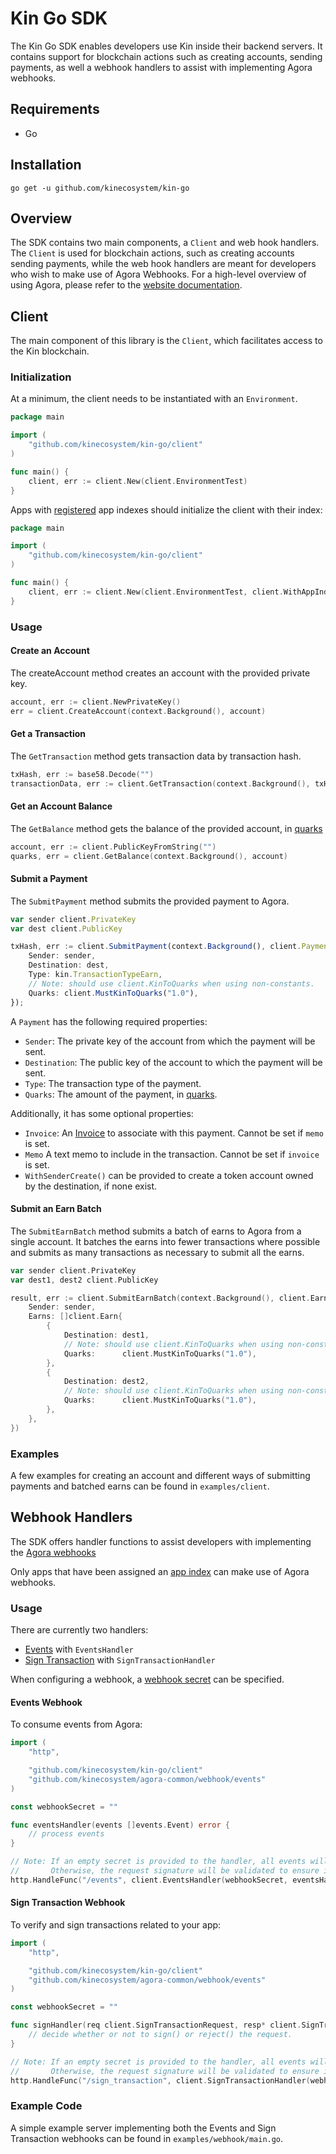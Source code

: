# Kin Go SDK

The Kin Go SDK enables developers use Kin inside their backend servers. It contains support for blockchain actions
such as creating accounts, sending payments, as well a webhook handlers to assist with implementing Agora webhooks.

## Requirements
* Go

## Installation
```
go get -u github.com/kinecosystem/kin-go
```

## Overview
The SDK contains two main components, a `Client` and web hook handlers. The `Client` is used for blockchain actions, such as creating accounts sending payments, while the web hook handlers are meant for developers who wish to make
use of Agora Webhooks. For a high-level overview of using Agora, please refer to the [website documentation](https://docs.kin.org).

## Client
The main component of this library is the `Client`, which facilitates access to the Kin blockchain.

### Initialization
At a minimum, the client needs to be instantiated with an `Environment`.

```go
package main

import (
    "github.com/kinecosystem/kin-go/client"
)

func main() {
	client, err := client.New(client.EnvironmentTest)
}
```

Apps with [registered](https://docs.kin.org/app-registration) app indexes should initialize the client with their index:

```go
package main

import (
    "github.com/kinecosystem/kin-go/client"
)

func main() {
	client, err := client.New(client.EnvironmentTest, client.WithAppIndex(1))
}
```

### Usage

#### Create an Account
The createAccount method creates an account with the provided private key.
```go
account, err := client.NewPrivateKey()
err = client.CreateAccount(context.Background(), account)
```

#### Get a Transaction
The `GetTransaction` method gets transaction data by transaction hash.
```go
txHash, err := base58.Decode("")
transactionData, err := client.GetTransaction(context.Background(), txHash)
```

#### Get an Account Balance
The `GetBalance` method gets the balance of the provided account, in [quarks](https://docs.kin.org/terms-and-concepts#quark)
```go
account, err := client.PublicKeyFromString("")
quarks, err = client.GetBalance(context.Background(), account)
```

#### Submit a Payment
The `SubmitPayment` method submits the provided payment to Agora.
```typescript
var sender client.PrivateKey
var dest client.PublicKey

txHash, err := client.SubmitPayment(context.Background(), client.Payment{
    Sender: sender,
    Destination: dest,
    Type: kin.TransactionTypeEarn,
    // Note: should use client.KinToQuarks when using non-constants.
    Quarks: client.MustKinToQuarks("1.0"),
});
```

A `Payment` has the following required properties:
- `Sender`: The private key of the account from which the payment will be sent.
- `Destination`: The public key of the account to which the payment will be sent.
- `Type`: The transaction type of the payment.
- `Quarks`: The amount of the payment, in [quarks](https://docs.kin.org/terms-and-concepts#quark).

Additionally, it has some optional properties:
- `Invoice`: An [Invoice](https://docs.kin.org/how-it-works#invoices) to associate with this payment. Cannot be set if `memo` is set.
- `Memo` A text memo to include in the transaction. Cannot be set if `invoice` is set.
- `WithSenderCreate()` can be provided to create a token account owned by the destination, if none exist.

#### Submit an Earn Batch
The `SubmitEarnBatch` method submits a batch of earns to Agora from a single account. It batches the earns into fewer
transactions where possible and submits as many transactions as necessary to submit all the earns.
```go
var sender client.PrivateKey
var dest1, dest2 client.PublicKey

result, err := client.SubmitEarnBatch(context.Background(), client.EarnBatch{
    Sender: sender,
    Earns: []client.Earn{
        {
            Destination: dest1,
            // Note: should use client.KinToQuarks when using non-constants.
            Quarks:      client.MustKinToQuarks("1.0"),
        },
        {
            Destination: dest2,
            // Note: should use client.KinToQuarks when using non-constants.
            Quarks:      client.MustKinToQuarks("1.0"),
        },
    },
})
```

### Examples
A few examples for creating an account and different ways of submitting payments and batched earns can be found in `examples/client`.

## Webhook Handlers

The SDK offers handler functions to assist  developers with implementing the [Agora webhooks](ttps://docs.kin.org/how-it-works#webhooks)

Only apps that have been assigned an [app index](https://docs.kin.org/app-registration) can make use of Agora webhooks.

### Usage

There are currently two handlers:

- [Events](https://docs.kin.org/how-it-works#events) with `EventsHandler`
- [Sign Transaction](https://docs.kin.org/how-it-works#sign-transaction) with `SignTransactionHandler`

When configuring a webhook, a [webhook secret](https://docs.kin.org/agora/webhook#authentication) can be specified.

#### Events Webhook

To consume events from Agora:

```go
import (
    "http",

    "github.com/kinecosystem/kin-go/client"
    "github.com/kinecosystem/agora-common/webhook/events"
)

const webhookSecret = ""

func eventsHandler(events []events.Event) error {
    // process events
}

// Note: If an empty secret is provided to the handler, all events will be processed.
//       Otherwise, the request signature will be validated to ensure it came from agora.
http.HandleFunc("/events", client.EventsHandler(webhookSecret, eventsHandler))
```

#### Sign Transaction Webhook

To verify and sign transactions related to your app:

```go
import (
    "http",

    "github.com/kinecosystem/kin-go/client"
    "github.com/kinecosystem/agora-common/webhook/events"
)

const webhookSecret = ""

func signHandler(req client.SignTransactionRequest, resp* client.SignTransactionResponse) error {
    // decide whether or not to sign() or reject() the request.
}

// Note: If an empty secret is provided to the handler, all events will be processed.
//       Otherwise, the request signature will be validated to ensure it came from agora.
http.HandleFunc("/sign_transaction", client.SignTransactionHandler(webhookSecret, signHandler))
```

### Example Code

A simple example server implementing both the Events and Sign Transaction webhooks can be found in `examples/webhook/main.go`.
